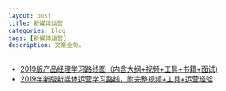 ```yaml
---
layout: post
title: 新媒体运营
categories: blog
tags: [新媒体运营]
description: 文章金句。
---
```


- [2019版产品经理学习路线图（内含大纲+视频+工具+书籍+面试)](http://bbs.itheima.com/thread-393371-1-1.html)
- [2019年新版新媒体运营学习路线，附完整视频+工具+运营经验](http://bbs.itheima.com/thread-415259-1-1.html)

